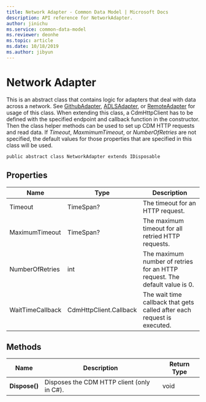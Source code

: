 ```yaml
---
title: Network Adapter - Common Data Model | Microsoft Docs
description: API reference for NetworkAdapter.
author: jinichu
ms.service: common-data-model
ms.reviewer: deonhe 
ms.topic: article
ms.date: 10/18/2019
ms.author: jibyun
---
```


# Network Adapter

This is an abstract class that contains logic for adapters that deal with data across a network. See [GithubAdapter](githubadapter.md), [ADLSAdapter](adlsadapter.md), or [RemoteAdapter](remoteadapter.md) for usage of this class. When extending this class, a CdmHttpClient has to be defined with the specified endpoint and callback function in the constructor. Then the class helper methods can be used to set up CDM HTTP requests and read data. If *Timeout*, *MaxmimumTimeout*, or *NumberOfRetries* are not specified, the default values for those properties that are specified in this class will be used. 

```
public abstract class NetworkAdapter extends IDisposable
```

## Properties
|Name|Type|Description|
|---|---|---|
|Timeout|TimeSpan?|The timeout for an HTTP request.|
|MaximumTimeout|TimeSpan?|The maximum timeout for all retried HTTP requests.|
|NumberOfRetries|int|The maximum number of retries for an HTTP request. The default value is 0.|
|WaitTimeCallback|CdmHttpClient.Callback|The wait time callback that gets called after each request is executed.|

## Methods
|Name|Description|Return Type|
|---|---|---|
|**Dispose()**|Disposes the CDM HTTP client (only in C#).|void|


